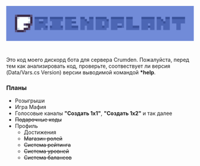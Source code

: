 ![Title](https://github.com/Avatcher/Friendplant/blob/main/assets/titles/01.png)

#
Это код моего дискорд бота для сервера Crumden. Пожалуйста, перед тем как анализировать код, проверьте, соотвествует ли версия (Data/Vars.cs Version) версии выводимой командой <b>*help</b>.

### Планы
- Розыгрыши
- Игра Мафия
- Голосовые каналы <b>"Создать 1х1"</b>, <b>"Создать 1х2"</b> и так далее
- <s>Подарочные коды</s>
- Профиль
  - Достижения
  - <s>Магазин ролей</s>
  - <s>Система рейтинга</s>
  - <s>Система уровней</s>
  - <s>Система балансов</s>

